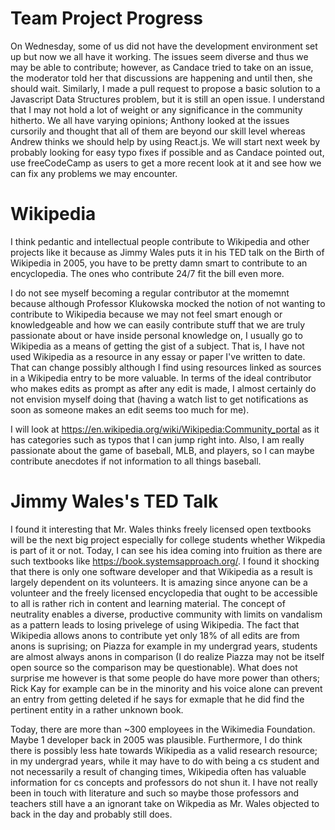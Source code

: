# Team Project Progress
On Wednesday, some of us did not have the development environment set up but now we all have it working.  The issues seem diverse and thus we may be able to contribute; however, as Candace tried to take on an issue, the moderator told her that discussions are happening and until then, she should wait.  Similarly, I made a pull request to propose a basic solution to a Javascript Data Structures problem, but it is still an open issue.  I understand that I may not hold a lot of weight or any significance in the community hitherto.  We all have varying opinions; Anthony looked at the issues cursorily and thought that all of them are beyond our skill level whereas Andrew thinks we should help by using React.js.  We will start next week by probably looking for easy typo fixes if possible and as Candace pointed out, use freeCodeCamp as users to get a more recent look at it and see how we can fix any problems we may encounter.  

# Wikipedia
I think pedantic and intellectual people contribute to Wikipedia and other projects like it because as Jimmy Wales puts it in his TED talk on the Birth of Wikipedia in 2005, you have to be pretty damn smart to contribute to an encyclopedia.  The ones who contribute 24/7 fit the bill even more.  

I do not see myself becoming a regular contributor at the momemnt because although Professor Klukowska mocked the notion of not wanting to contribute to Wikipedia because we may not feel smart enough or knowledgeable and how we can easily contribute stuff that we are truly passionate about or have inside personal knowledge on, I usually go to Wikipedia as a means of getting the gist of a subject.  That is, I have not used Wikipedia as a resource in any essay or paper I've written to date.  That can change possibly although I find using resources linked as sources in a Wikipedia entry to be more valuable.  In terms of the ideal contributor who makes edits as prompt as after any edit is made, I almost certainly do not envision myself doing that (having a watch list to get notifications as soon as someone makes an edit seems too much for me).

I will look at https://en.wikipedia.org/wiki/Wikipedia:Community_portal as it has categories such as typos that I can jump right into.  Also, I am really passionate about the game of baseball, MLB, and players, so I can maybe contribute anecdotes if not information to all things baseball.

# Jimmy Wales's TED Talk
I found it interesting that Mr. Wales thinks freely licensed open textbooks will be the next big project especially for college students whether Wikpedia is part of it or not.  Today, I can see his idea coming into fruition as there are such textbooks like  https://book.systemsapproach.org/. I found it shocking that there is only one software developer and that Wikipedia as a result is largely dependent on its volunteers.  It is amazing since anyone can be a volunteer and the freely licensed encyclopedia that ought to be accessible to all is rather rich in content and learning material.  The concept of neutrality enables a diverse, productive community with limits on vandalism as a pattern leads to losing privelege of using Wikipedia.  The fact that Wikipedia allows anons to contribute yet only 18% of all edits are from anons is suprising; on Piazza for example in my undergrad years, students are almost always anons in comparison (I do realize Piazza may not be itself open source so the comparison may be questionable).  What does not surprise me however is that some people do have more power than others; Rick Kay for example can be in the minority and his voice alone can prevent an entry from getting deleted if he says for exmaple that he did find the pertinent entity in a rather unknown book.  

Today, there are more than ~300 employees in the Wikimedia Foundation.  Maybe 1 developer back in 2005 was plausible.  Furthermore, I do think there is possibly less hate towards Wikipedia as a valid research resource; in my undergrad years, while it may have to do with being a cs student and not necessarily a result of changing times, Wikipedia often has valuable information for cs concepts and professors do not shun it.  I have not really been in touch with literature and such so maybe those professors and teachers still have a an ignorant take on Wikpedia as Mr. Wales objected to back in the day and probably still does.  
